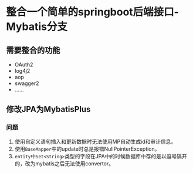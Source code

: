 # 整合一个简单的springboot后端接口-Mybatis分支

## 需要整合的功能
- OAuth2
- log4j2
- aop
- swagger2
- ......
## 修改JPA为MybatisPlus
### 问题
1. 使用自定义语句插入和更新数据时无法使用MP自动生成id和审计信息。
2. 使用`BaseMapper`中的update时总是报错NullPointerException。
3. `entity`中`Set<String>`类型的字段在JPA中的时候数据库中存的是以逗号隔开的，改为mybatis之后无法使用convertor。